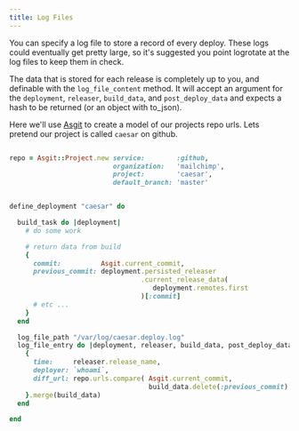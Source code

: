 ```yaml
---
title: Log Files
---
```


You can specify a log file to store a record of every deploy. These logs could eventually get pretty large, so it's suggested you point logrotate at the log files to keep them in check.

The data that is stored for each release is completely up to you, and definable with the `log_file_content` method. It will accept an argument for the `deployment`, `releaser`, `build_data`, and `post_deploy_data` and expects a hash to be returned (or an object with to_json).

Here we'll use [Asgit](https://github.com/stevenosloan/asgit) to create a model of our projects repo urls. Lets pretend our project is called `caesar` on github.

```ruby

repo = Asgit::Project.new service:        :github,
                          organization:   'mailchimp',
                          project:        'caesar',
                          default_branch: 'master'


define_deployment "caesar" do

  build_task do |deployment|
    # do some work

    # return data from build
    {
      commit:          Asgit.current_commit,
      previous_commit: deployment.persisted_releaser
                                 .current_release_data(
                                    deployment.remotes.first
                                 )[:commit]
      # etc ...
    }
  end

  log_file_path "/var/log/caesar.deploy.log"
  log_file_entry do |deployment, releaser, build_data, post_deploy_data|
    {
      time:     releaser.release_name,
      deployer: `whoami`,
      diff_url: repo.urls.compare( Asgit.current_commit,
                                   build_data.delete(:previous_commit) )
    }.merge(build_data)
  end

end
